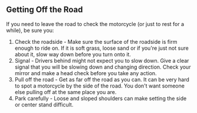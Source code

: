 ## Getting Off the Road
If you need to leave the road to check the motorcycle (or just to rest for a while), be sure you:
1. Check the roadside - Make sure the surface of the roadside is firm enough to ride on. If it is soft grass, loose sand or if you're just not sure about it, slow way down before you turn onto it.
2. Signal - Drivers behind might not expect you to slow down. Give a clear signal that you will be slowing down and changing direction. Check your mirror and make a head check before you take any action.
3. Pull off the road - Get as far off the road as you can. It can be very hard to spot a motorcycle by the side of the road. You don't want someone else pulling off at the same place you are.
4. Park carefully - Loose and sloped shoulders can make setting the side or center stand difficult.